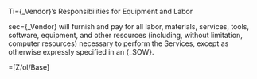 Ti={_Vendor}’s Responsibilities for Equipment and Labor

sec={_Vendor} will furnish and pay for all labor, materials, services, tools, software, equipment, and other resources (including, without limitation, computer resources) necessary to perform the Services, except as otherwise expressly specified in an {_SOW}.

=[Z/ol/Base]
